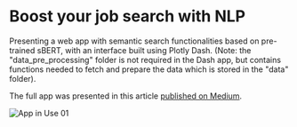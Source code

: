 # Boost your job search with NLP

Presenting a web app with semantic search functionalities based on pre-trained sBERT, with an interface built using Plotly Dash.
(Note: the "data_pre_processing" folder is not required in the Dash app, but contains functions needed to fetch and prepare the data which is stored in the "data" folder).

The full app was presented in this article [published on Medium]().

![App in Use 01](https://github.com/gabri-al/job_search_nlp/assets/57110246/abf3c80d-60ac-4c52-86b8-44c6bd2da7a2)

